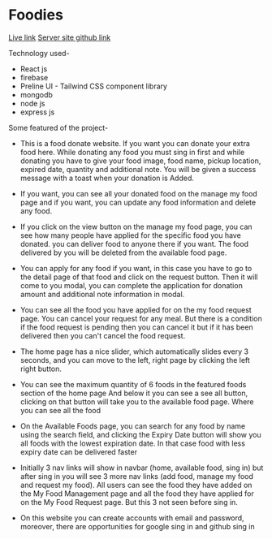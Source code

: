 # Foodies

 [Live link](https://assignment-11-f45c1.web.app/)
 [Server site github link](https://github.com/monjurBakthMazumder/Assignment-11-server-site)

Technology used-
- React js
- firebase 
- Preline UI - Tailwind CSS component library
- mongodb
- node js
- express js

Some featured of the project-

- This is a food donate website. If you want you can donate your extra food here.  While donating any food you must sing in first and while donating you have to give your food image, food name, pickup location, expired date, quantity and additional note.  You will be given a success message with a toast when your donation is Added.

- If you want, you can see all your donated food on the manage my food page and if you want, you can update any food information and delete any food.

- If you click on the view button on the manage my food page, you can see how many people have applied for the specific food you have donated. you can deliver food to anyone there if you want.  The food delivered by you will be deleted from the available food page.

- You can apply for any food if you want, in this case you have to go to the detail page of that food and click on the request button.  Then it will come to you modal, you can complete the application for donation amount and additional note information in modal.

- You can see all the food you have applied for on the my food request page. You can cancel your request for any meal. But there is a condition if the food request is pending then you can cancel it but if it has been delivered then you can't cancel the food request.

- The home page has a nice slider, which automatically slides every 3 seconds, and you can move to the left, right page by clicking the left right button.

- You can see the maximum quantity of 6 foods in the featured foods section of the home page And below it you can see a see all button, clicking on that button will take you to the available food page.  Where you can see all the food

- On the Available Foods page, you can search for any food by name using the search field, and clicking the Expiry Date button will show you all foods with the lowest expiration date.  In that case food with less expiry date can be delivered faster

- Initially 3 nav links will show in navbar (home, available food, sing in) but after sing in you will see 3 more nav links (add food, manage my food and request my food).  All users can see the food they have added on the My Food Management page and all the food they have applied for on the My Food Request page.  But this 3 not seen before sing in.

- On this website you can create accounts with email and password, moreover, there are opportunities for google sing in and github sing in